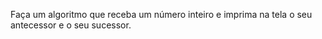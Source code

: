 Faça um algoritmo que receba um número inteiro e imprima na tela o seu antecessor e o seu sucessor.
